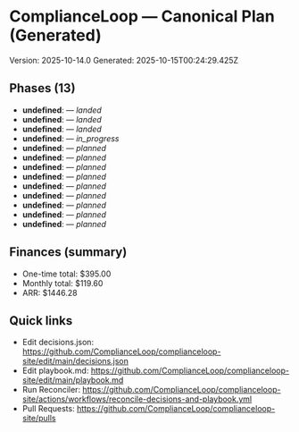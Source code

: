 <!-- CL:START -->
# ComplianceLoop — Canonical Plan (Generated)

Version: 2025-10-14.0
Generated: 2025-10-15T00:24:29.425Z

## Phases (13)
- **undefined**:  — _landed_
- **undefined**:  — _landed_
- **undefined**:  — _landed_
- **undefined**:  — _in_progress_
- **undefined**:  — _planned_
- **undefined**:  — _planned_
- **undefined**:  — _planned_
- **undefined**:  — _planned_
- **undefined**:  — _planned_
- **undefined**:  — _planned_
- **undefined**:  — _planned_
- **undefined**:  — _planned_
- **undefined**:  — _planned_

## Finances (summary)
- One-time total: $395.00
- Monthly total: $119.60
- ARR: $1446.28

## Quick links
- Edit decisions.json: https://github.com/ComplianceLoop/complianceloop-site/edit/main/decisions.json
- Edit playbook.md: https://github.com/ComplianceLoop/complianceloop-site/edit/main/playbook.md
- Run Reconciler: https://github.com/ComplianceLoop/complianceloop-site/actions/workflows/reconcile-decisions-and-playbook.yml
- Pull Requests: https://github.com/ComplianceLoop/complianceloop-site/pulls

<!-- CL:END -->
